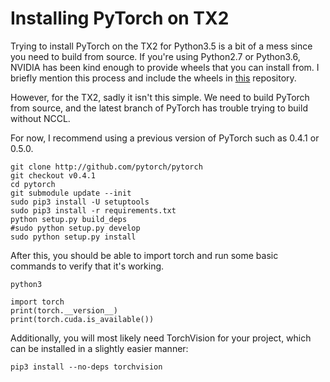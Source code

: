 # Installing PyTorch on TX2

Trying to install PyTorch on the TX2 for Python3.5 is a bit of a mess since you need to build from source. If you're using Python2.7 or Python3.6, NVIDIA has been kind enough to provide wheels that you can install from. I briefly mention this process and include the wheels in [this](https://github.com/ShreyasSkandanS/xavier_utils) repository.

However, for the TX2, sadly it isn't this simple. We need to build PyTorch from source, and the latest branch of PyTorch has trouble trying to build without NCCL. 

For now, I recommend using a previous version of PyTorch such as 0.4.1 or 0.5.0.

```
git clone http://github.com/pytorch/pytorch
git checkout v0.4.1
cd pytorch
git submodule update --init
sudo pip3 install -U setuptools
sudo pip3 install -r requirements.txt
python setup.py build_deps
#sudo python setup.py develop
sudo python setup.py install
```

After this, you should be able to import torch and run some basic commands to verify that it's working.

```
python3
```

```
import torch
print(torch.__version__)
print(torch.cuda.is_available())
```

Additionally, you will most likely need TorchVision for your project, which can be installed in a slightly easier manner:

```
pip3 install --no-deps torchvision
```
